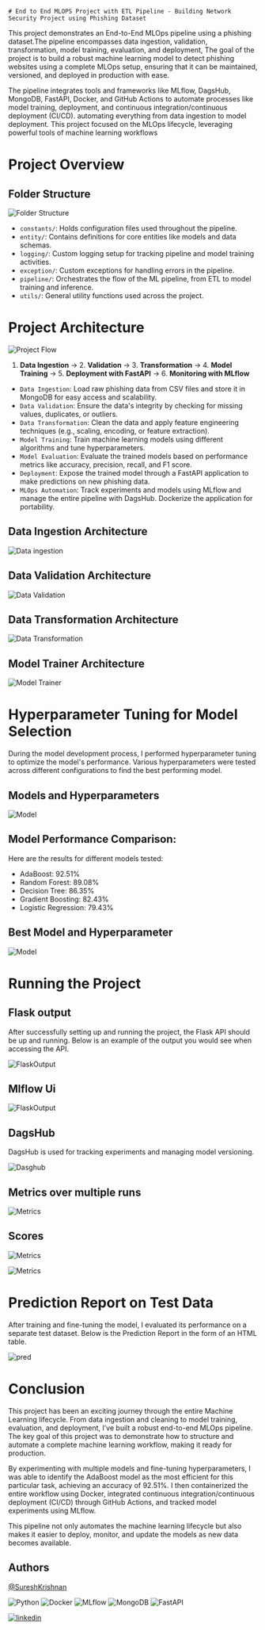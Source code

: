     # End to End MLOPS Project with ETL Pipeline - Building Network Security Project using Phishing Dataset


This project demonstrates an End-to-End MLOps pipeline using a phishing dataset.The pipeline encompasses data ingestion, validation, transformation, model training, evaluation, and deployment, The goal of the project is to build a robust machine learning model to detect phishing websites using a complete MLOps setup, ensuring that it can be maintained, versioned, and deployed in production with ease.

The pipeline integrates tools and frameworks like MLflow, DagsHub, MongoDB, FastAPI, Docker, and GitHub Actions to automate processes like model training, deployment, and continuous integration/continuous deployment (CI/CD). automating everything from data ingestion to model deployment. This project focused on the MLOps lifecycle, leveraging powerful tools of machine learning workflows

# Project Overview

## Folder Structure
![Folder Structure](https://github.com/SKrishna-7/end-end-mlops-project/blob/main/ProjectStructure/floder.png)

* `constants/`: Holds configuration files used throughout the pipeline.
* `entity/`: Contains definitions for core entities like models and data schemas.
* `logging/`: Custom logging setup for tracking pipeline and model training activities.
* `exception/`: Custom exceptions for handling errors in the pipeline.
* `pipeline/`: Orchestrates the flow of the ML pipeline, from ETL to model training and inference.
* `utils/`: General utility functions used across the project.






# Project Architecture

![Project Flow](https://github.com/SKrishna-7/end-end-mlops-project/blob/main/ProjectStructure/Projectflow.png)

1. **Data Ingestion** → 2. **Validation** → 3. **Transformation** → 4. **Model Training** → 5. **Deployment with FastAPI** → 6. **Monitoring with MLflow**


* `Data Ingestion`: Load raw phishing data from CSV files and store it in MongoDB for easy access and scalability.
* `Data Validation`: Ensure the data's integrity by checking for missing values, duplicates, or outliers.
* `Data Transformation`: Clean the data and apply feature engineering techniques (e.g., scaling, encoding, or feature extraction).
* `Model Training`: Train machine learning models using different algorithms and tune hyperparameters.
* `Model Evaluation`: Evaluate the trained models based on performance metrics like accuracy, precision, recall, and F1 score.
* `Deployment`: Expose the trained model through a FastAPI application to make predictions on new phishing data.
* `MLOps Automation`: Track experiments and models using MLflow and manage the entire pipeline with DagsHub. Dockerize the application for portability.

## Data Ingestion Architecture

![Data ingestion](https://github.com/SKrishna-7/end-end-mlops-project/blob/main/ProjectStructure/DataIngestion.png)

## Data Validation Architecture

![Data Validation](https://github.com/SKrishna-7/end-end-mlops-project/blob/main/ProjectStructure/DataValidation.png)


## Data Transformation Architecture

![Data Transformation](https://github.com/SKrishna-7/end-end-mlops-project/blob/main/ProjectStructure/Datatransformation.png)


## Model Trainer Architecture

![Model Trainer](https://github.com/SKrishna-7/end-end-mlops-project/blob/main/ProjectStructure/Modeltrainer.png)

# Hyperparameter Tuning for Model Selection

 During the model development process, I performed hyperparameter tuning to optimize the model's performance. Various hyperparameters were tested across different configurations to find the best performing model.
 
## Models and Hyperparameters
![Model](https://github.com/SKrishna-7/end-end-mlops-project/blob/main/ProjectStructure/models.png)

## Model Performance Comparison:
Here are the results for different models tested:

* AdaBoost: 92.51%
* Random Forest: 89.08%
* Decision Tree: 86.35%
* Gradient Boosting: 82.43%
* Logistic Regression: 79.43%

## Best Model and Hyperparameter
![Model](https://github.com/SKrishna-7/end-end-mlops-project/blob/main/ProjectStructure/bestmodel.png)

# Running the Project 

## Flask output
 After successfully setting up and running the project, the Flask API should be up and running. Below is an example of the output you would see when accessing the API.

![FlaskOutput](https://github.com/SKrishna-7/end-end-mlops-project/blob/main/ProjectStructure/flask.png)

## Mlflow Ui

![FlaskOutput](https://github.com/SKrishna-7/end-end-mlops-project/blob/main/ProjectStructure/mlflow.png)

## DagsHub

DagsHub is used for tracking experiments and managing model versioning. 

![Dasghub](https://github.com/SKrishna-7/end-end-mlops-project/blob/main/ProjectStructure/Dagshub.png)


## Metrics over multiple runs

![Metrics](https://github.com/SKrishna-7/end-end-mlops-project/blob/main/ProjectStructure/combine.png)

## Scores
![Metrics](https://github.com/SKrishna-7/end-end-mlops-project/blob/main/ProjectStructure/metrics.png)

![Metrics](https://github.com/SKrishna-7/end-end-mlops-project/blob/main/ProjectStructure/charts.png)

# Prediction Report on Test Data
After training and fine-tuning the model, I evaluated its performance on a separate test dataset. Below is the Prediction Report in the form of an HTML table.

![pred](https://github.com/SKrishna-7/end-end-mlops-project/blob/main/ProjectStructure/pred.png)


# Conclusion
This project has been an exciting journey through the entire Machine Learning lifecycle. From data ingestion and cleaning to model training, evaluation, and deployment, I’ve built a robust end-to-end MLOps pipeline. The key goal of this project was to demonstrate how to structure and automate a complete machine learning workflow, making it ready for production.

By experimenting with multiple models and fine-tuning hyperparameters, I was able to identify the AdaBoost model as the most efficient for this particular task, achieving an accuracy of 92.51%. I then containerized the entire workflow using Docker, integrated continuous integration/continuous deployment (CI/CD) through GitHub Actions, and tracked model experiments using MLflow.

This pipeline not only automates the machine learning lifecycle but also makes it easier to deploy, monitor, and update the models as new data becomes available.


## Authors
[@SureshKrishnan](https://github.com/SKrishna-7)

![Python](https://img.shields.io/badge/Python-3.10-blue)
![Docker](https://img.shields.io/badge/Docker-Containerization-blue)
![MLflow](https://img.shields.io/badge/MLflow-Experiment%20Tracking-blue)
![MongoDB](https://img.shields.io/badge/MongoDB-Database-green)
![FastAPI](https://img.shields.io/badge/FastAPI-API-green)


  
[![linkedin](https://img.shields.io/badge/linkedin-0A66C2?style=for-the-badge&logo=linkedin&logoColor=white)](https://www.linkedin.com/in/suresh-krishnan-s/)



